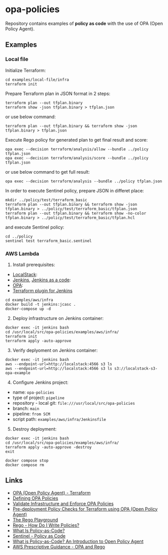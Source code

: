 # opa-policies

Repository contains examples of **policy as code** with the use of OPA (Open Policy Agent).

## Examples

### Local file

Initialize Terraform:

```
cd examples/local-file/infra
terraform init
```

Prepare Terraform plan in JSON format in 2 steps:

```
terraform plan --out tfplan.binary
terraform show -json tfplan.binary > tfplan.json
```

or use below command:

```
terraform plan --out tfplan.binary && terraform show -json tfplan.binary > tfplan.json
```

Execute Rego policy for generated plan to get final result and score:

```
opa exec --decision terraform/analysis/allow --bundle ../policy tfplan.json
opa exec --decision terraform/analysis/score --bundle ../policy tfplan.json
```

or use below command to get full result:

```
opa exec --decision terraform/analysis --bundle ../policy tfplan.json
```

In order to execute Sentinel policy, prepare JSON in differet place:

```
mkdir ../policy/test/terraform_basic
terraform plan --out tfplan.binary && terraform show -json tfplan.binary > ../policy/test/terraform_basic/tfplan.json
terraform plan --out tfplan.binary && terraform show -no-color tfplan.binary > ../policy/test/terraform_basic/tfplan.hcl
```

and execute Sentinel policy:

```
cd ../policy
sentinel test terraform_basic.sentinel
```

### AWS Lambda

1. Install prerequisites:
* [LocalStack](https://docs.localstack.cloud/get-started/#localstack-cli):
* [Jenkins](https://hub.docker.com/_/jenkins), [Jenkins as a code](https://www.digitalocean.com/community/tutorials/how-to-automate-jenkins-setup-with-docker-and-jenkins-configuration-as-code):
* [OPA](https://www.openpolicyagent.org/docs/latest/#running-opa):
* [Terraform plugin for Jenkins](https://plugins.jenkins.io/terraform/)

```
cd examples/aws/infra
docker build -t jenkins:jcasc .
docker-compose up -d
```

2. Deploy infrastructure on Jenkins container:

```
docker exec -it jenkins bash
cd /usr/local/src/opa-policies/examples/aws/infra/
terraform init
terraform apply -auto-approve
```

3. Verify deplyoment on Jenkins container:

```
docker exec -it jenkins bash
aws --endpoint-url=http://localstack:4566 s3 ls
aws --endpoint-url=http://localstack:4566 s3 ls s3://localstack-s3-opa-example
```

4. Configure Jenkins project:
- name: ``opa-policies``
- type of project: ``pipeline``
- repository - local git: ``file:///usr/local/src/opa-policies``
- branch: ``main``
- pipeline: ``from SCM``
- script path: ``examples/aws/infra/Jenkinsfile``

5. Destroy deployment:

```
docker exec -it jenkins bash
cd /usr/local/src/opa-policies/examples/aws/infra/
terraform apply -auto-approve -destroy
exit

docker compose stop
docker compose rm
```

## Links

* [OPA (Open Policy Agent) - Terraform](https://www.openpolicyagent.org/docs/latest/terraform/)
* [Defining OPA Policies](https://developer.hashicorp.com/terraform/cloud-docs/policy-enforcement/opa)
* [Validate Infrastructure and Enforce OPA Policies](https://developer.hashicorp.com/terraform/tutorials/cloud/validation-enforcement)
* [Pre-deployment Policy Checks for Terraform using OPA (Open Policy Agent)](https://medium.com/airwalk/pre-deployment-policy-checks-for-terraform-using-opa-open-policy-agent-96e2ae60f9f5)
* [The Rego Playground](https://play.openpolicyagent.org/)
* [Rego - How Do I Write Policies?](https://www.openpolicyagent.org/docs/v0.13.5/how-do-i-write-policies/)
* [What Is Policy-as-Code?](https://www.paloaltonetworks.com/cyberpedia/what-is-policy-as-code)
* [Sentinel - Policy as Code](https://docs.hashicorp.com/sentinel/concepts/policy-as-code)
* [What is Policy-as-Code? An Introduction to Open Policy Agent](https://blog.gitguardian.com/what-is-policy-as-code-an-introduction-to-open-policy-agent/)
* [AWS Prescriptive Guidance - OPA and Rego](https://docs.aws.amazon.com/prescriptive-guidance/latest/saas-multitenant-api-access-authorization/abac-examples.html)

